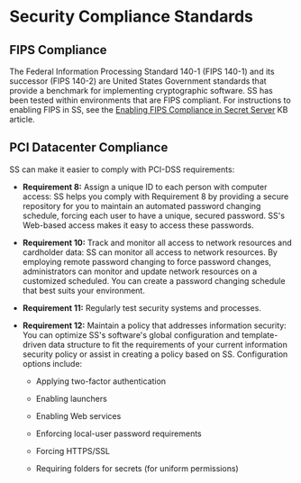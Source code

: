 [title]: # (Security Compliance Standards)
[tags]: # (Compliance)
[priority]: # (1000)

# Security Compliance Standards

## FIPS Compliance

The Federal Information Processing Standard 140-1 (FIPS 140-1) and its successor (FIPS 140-2) are United States Government standards that provide a benchmark for implementing cryptographic software. SS has been tested within environments that are FIPS compliant. For instructions to enabling FIPS in SS, see the [Enabling FIPS Compliance in Secret Server](https://updates.thycotic.net/link.ashx?SSUserGuide_SecretServerFipsCompliance) KB article.

## PCI Datacenter Compliance

SS can make it easier to comply with PCI-DSS requirements:

- **Requirement 8:** Assign a unique ID to each person with computer access: SS helps you comply with Requirement 8 by providing a secure repository for you to maintain an automated password changing schedule, forcing each user to have a unique, secured password. SS's Web-based access makes it easy to access these passwords.
- **Requirement 10:** Track and monitor all access to network resources and cardholder data: SS can monitor all access to network resources. By employing remote password changing to force password changes, administrators can monitor and update network resources on a customized scheduled. You can create a password changing schedule that best suits your environment.
- **Requirement 11:** Regularly test security systems and processes.
- **Requirement 12:** Maintain a policy that addresses information security: You can optimize SS's software's global configuration and template-driven data structure to fit the requirements of your current information security policy or assist in creating a policy based on SS. Configuration options include:

   - Applying two-factor authentication

   - Enabling launchers

   - Enabling Web services

   - Enforcing local-user password requirements

   - Forcing HTTPS/SSL

   - Requiring folders for secrets (for uniform permissions)

